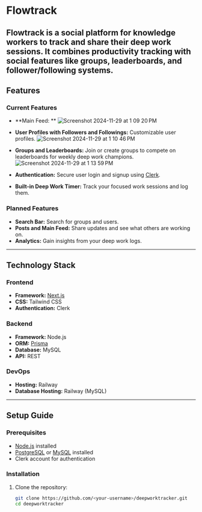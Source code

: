 # Flowtrack

Flowtrack is a social platform for knowledge workers to track and share their deep work sessions. It combines productivity tracking with social features like groups, leaderboards, and follower/following systems.
---

## Features

### Current Features
- **Main Feed: **
![Screenshot 2024-11-29 at 1 09 20 PM](https://github.com/user-attachments/assets/380cb19f-bb2b-4f42-8d1a-7a2b7bc3d520)


- **User Profiles with Followers and Followings:** Customizable user profiles.
![Screenshot 2024-11-29 at 1 10 46 PM](https://github.com/user-attachments/assets/bf20e491-eff7-43fb-9e1a-3cde32426557)

- **Groups and Leaderboards:** Join or create groups to compete on leaderboards for weekly deep work champions.
![Screenshot 2024-11-29 at 1 13 59 PM](https://github.com/user-attachments/assets/d8b50580-165e-416d-b3d1-3b15e42d41ab)


- **Authentication:** Secure user login and signup using [Clerk](https://clerk.dev/).
- **Built-in Deep Work Timer:** Track your focused work sessions and log them.

### Planned Features

- **Search Bar:** Search for groups and users.
- **Posts and Main Feed:** Share updates and see what others are working on.
- **Analytics:** Gain insights from your deep work logs.

---

## Technology Stack

### Frontend

- **Framework:** [Next.js](https://nextjs.org/)
- **CSS:** Tailwind CSS
- **Authentication:** Clerk

### Backend

- **Framework:** Node.js
- **ORM:** [Prisma](https://www.prisma.io/)
- **Database:** MySQL
- **API:** REST

### DevOps

- **Hosting:** Railway
- **Database Hosting:** Railway (MySQL)

---

## Setup Guide

### Prerequisites

- [Node.js](https://nodejs.org/) installed
- [PostgreSQL](https://www.postgresql.org/) or [MySQL](https://www.mysql.com/) installed
- Clerk account for authentication

### Installation

1. Clone the repository:
   ```bash
   git clone https://github.com/<your-username>/deepworktracker.git
   cd deepworktracker
   ```
